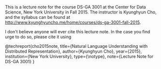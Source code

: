 This is a lecture note for the course DS-GA 3001 <Natural Language Understanding
with Distributed Representations> at the Center for Data Science, New York 
University in Fall 2015. The instructor is Kyunghyun Cho, and the syllabus can 
be found at http://www.kyunghyuncho.me/home/courses/ds-ga-3001-fall-2015.

I don't believe anyone will ever cite this lecture note. In the case you find
urge to do so, please cite it using

@techreport{cho2015note,
  title={Natural Language Understanding with Distributed Representation},
  author={Kyunghyun Cho},
  year={2015},
  institution={New York University},
  type={\notype},
  note={Lecture Note for DS-GA 3001}
}
 

